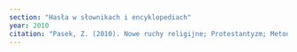 ```yaml
---
section: "Hasła w słownikach i encyklopediach"
year: 2010
citation: "Pasek, Z. (2010). Nowe ruchy religijne; Protestantyzm; Metodyzm; Reformowane Kościoły; Anabaptyzm; Mennonici; Baptyzm; Unitarianizm; Bracia polscy; Kwakrzy; Metodyzm; Bracia Plymuccy; Chrystusowe Kościoły; Adwentyzm; Zielonoświątkowy ruch; Badacki ruch; Świadkowie Jehowy; New Age; UFO-kulty; Zjednoczeniowy Kościół. W Z. Pasek i E. Przybył-Sadowska (red.), Słownik religii (s. 376-406, 451-452). Kraków: Krakowskie Wydawnictwo Naukowe."
---
```

